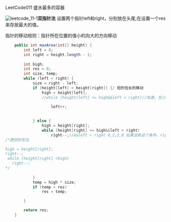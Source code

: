 LeetCode011 盛水最多的容器

![leetcode_11-1](https://img-blog.csdnimg.cn/2021021514584396.png?x-oss-process=image/watermark,type_ZmFuZ3poZW5naGVpdGk,shadow_10,text_aHR0cHM6Ly9ibG9nLmNzZG4ubmV0L2phY2tsb3ZlbW9uaWNh,size_16,color_FFFFFF,t_70)**双指针法**
设置两个指针left和right，分别放在头尾;在设置一个res来存放最大的值。

指针的移动规则：指针所在位置的值小的向大的方向移动

```java
    public int maxArea(int[] height) {
        int left = 0;
        int right = height.length - 1;
        
        int high;
        int res = 0;
        int size, temp;
        while (left < right) {
            size = right - left;
            if (height[left] < height[right]) {/ 短的往长的移动
                high = height[left];
                //while (height[left] <= high&&left < right)//加速，左小右大，如果左边下一个更短，高度降低，长度减小，总结果一定更小
                                               
                    left++;
                                               

            } else {
                high = height[right];
                while (height[right] <= high&&left < right)
                    right--;//&&left < right 8,2,2,8 如果没有这个条件，right直接滑到-1的位置
/*更好的写法

high = height[right];
right--;
 while (height[right] <high)
   right--;                 
*/
                
            }
            temp = high * size;
            if (temp > res)
                res = temp;

        }

        return res;
    }
```


